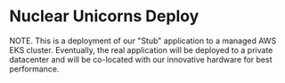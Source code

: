 # Nuclear Unicorns Deploy

NOTE.
This is a deployment of our "Stub" application to a managed AWS EKS cluster.
Eventually, the real application will be deployed to a private datacenter and will be co-located with our innovative hardware for best performance.
